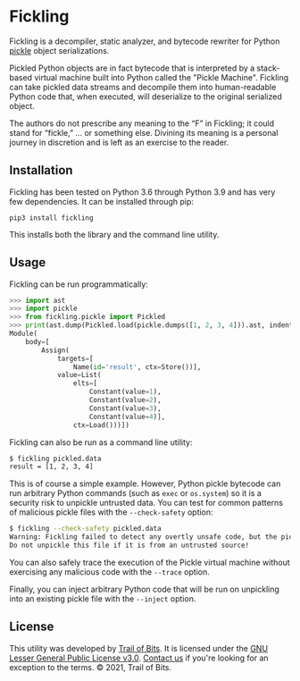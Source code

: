 # Fickling

Fickling is a decompiler, static analyzer, and bytecode rewriter for Python
[pickle](https://docs.python.org/3/library/pickle.html) object serializations.

Pickled Python objects are in fact bytecode that is interpreted by a stack-based virtual machine
built into Python called the "Pickle Machine". Fickling can take pickled data streams and decompile them into
human-readable Python code that, when executed, will deserialize to the original serialized object.

The authors do not prescribe any meaning to the “F” in Fickling; it could stand for “fickle,” … or something else.
Divining its meaning is a personal journey in discretion and is left as an exercise to the reader.

## Installation

Fickling has been tested on Python 3.6 through Python 3.9 and has very few dependencies.
It can be installed through pip:
```
pip3 install fickling
```
This installs both the library and the command line utility.

## Usage

Fickling can be run programmatically:
```python
>>> import ast
>>> import pickle
>>> from fickling.pickle import Pickled
>>> print(ast.dump(Pickled.load(pickle.dumps([1, 2, 3, 4])).ast, indent=4))
Module(
    body=[
        Assign(
            targets=[
                Name(id='result', ctx=Store())],
            value=List(
                elts=[
                    Constant(value=1),
                    Constant(value=2),
                    Constant(value=3),
                    Constant(value=4)],
                ctx=Load()))])
```

Fickling can also be run as a command line utility:
```bash
$ fickling pickled.data
result = [1, 2, 3, 4]
```

This is of course a simple example. However, Python pickle bytecode can run arbitrary Python commands (such as 
`exec` or `os.system`) so it is a security risk to unpickle untrusted data. You can test for common patterns of
malicious pickle files with the `--check-safety` option:
```bash
$ fickling --check-safety pickled.data
Warning: Fickling failed to detect any overtly unsafe code, but the pickle file may still be unsafe.
Do not unpickle this file if it is from an untrusted source!
```

You can also safely trace the execution of the Pickle virtual machine without exercising any malicious code with the
`--trace` option.

Finally, you can inject arbitrary Python code that will be run on unpickling into an existing pickle file with the
`--inject` option.

## License

This utility was developed by [Trail of Bits](https://www.trailofbits.com/).
It is licensed under the [GNU Lesser General Public License v3.0](LICENSE).
[Contact us](mailto:opensource@trailofbits.com) if you're looking for an exception to the terms.
© 2021, Trail of Bits.
